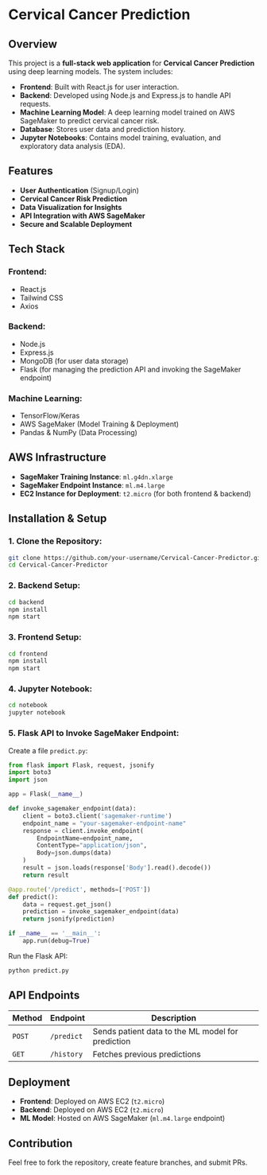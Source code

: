 # Cervical Cancer Prediction

## Overview

This project is a **full-stack web application** for **Cervical Cancer Prediction** using deep learning models. The system includes:

- **Frontend**: Built with React.js for user interaction.
- **Backend**: Developed using Node.js and Express.js to handle API requests.
- **Machine Learning Model**: A deep learning model trained on AWS SageMaker to predict cervical cancer risk.
- **Database**: Stores user data and prediction history.
- **Jupyter Notebooks**: Contains model training, evaluation, and exploratory data analysis (EDA).

## Features

- **User Authentication** (Signup/Login)
- **Cervical Cancer Risk Prediction**
- **Data Visualization for Insights**
- **API Integration with AWS SageMaker**
- **Secure and Scalable Deployment**

## Tech Stack

### Frontend:

- React.js
- Tailwind CSS
- Axios

### Backend:

- Node.js
- Express.js
- MongoDB (for user data storage)
- Flask (for managing the prediction API and invoking the SageMaker endpoint)

### Machine Learning:

- TensorFlow/Keras
- AWS SageMaker (Model Training & Deployment)
- Pandas & NumPy (Data Processing)

## AWS Infrastructure

- **SageMaker Training Instance**: `ml.g4dn.xlarge`
- **SageMaker Endpoint Instance**: `ml.m4.large`
- **EC2 Instance for Deployment**: `t2.micro` (for both frontend & backend)

## Installation & Setup

### 1. Clone the Repository:

```bash
git clone https://github.com/your-username/Cervical-Cancer-Predictor.git
cd Cervical-Cancer-Predictor
```

### 2. Backend Setup:

```bash
cd backend
npm install
npm start
```

### 3. Frontend Setup:

```bash
cd frontend
npm install
npm start
```

### 4. Jupyter Notebook:

```bash
cd notebook
jupyter notebook
```

### 5. Flask API to Invoke SageMaker Endpoint:

Create a file `predict.py`:

```python
from flask import Flask, request, jsonify
import boto3
import json

app = Flask(__name__)

def invoke_sagemaker_endpoint(data):
    client = boto3.client('sagemaker-runtime')
    endpoint_name = "your-sagemaker-endpoint-name"
    response = client.invoke_endpoint(
        EndpointName=endpoint_name,
        ContentType="application/json",
        Body=json.dumps(data)
    )
    result = json.loads(response['Body'].read().decode())
    return result

@app.route('/predict', methods=['POST'])
def predict():
    data = request.get_json()
    prediction = invoke_sagemaker_endpoint(data)
    return jsonify(prediction)

if __name__ == '__main__':
    app.run(debug=True)
```

Run the Flask API:

```bash
python predict.py
```

## API Endpoints

| Method | Endpoint   | Description                                       |
| ------ | ---------- | ------------------------------------------------- |
| `POST` | `/predict` | Sends patient data to the ML model for prediction |
| `GET`  | `/history` | Fetches previous predictions                      |

## Deployment

- **Frontend**: Deployed on AWS EC2 (`t2.micro`)
- **Backend**: Deployed on AWS EC2 (`t2.micro`)
- **ML Model**: Hosted on AWS SageMaker (`ml.m4.large` endpoint)

## Contribution

Feel free to fork the repository, create feature branches, and submit PRs.
